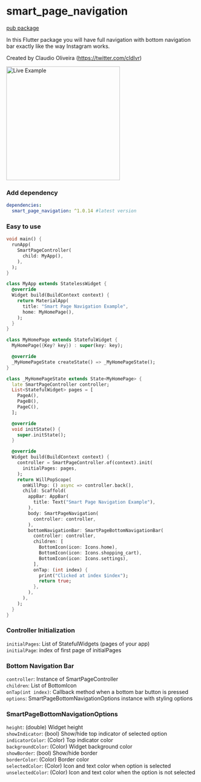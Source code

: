 # smart_page_navigation

[pub package](https://pub.dartlang.org/packages/smart_page_navigation)

In this Flutter package you will have full navigation with bottom navigation bar exactly like the way Instagram works.

Created by Claudio Oliveira (https://twitter.com/cldlvr)

<img src="https://github.com/claudiooliveira/smart_page_navigation/blob/main/live_example.gif?raw=true" alt="Live Example" width="300"/>

### Add dependency

```yaml
dependencies:
  smart_page_navigation: ^1.0.14 #latest version
```

### Easy to use

```dart
void main() {
  runApp(
    SmartPageController(
      child: MyApp(),
    ),
  );
}

class MyApp extends StatelessWidget {
  @override
  Widget build(BuildContext context) {
    return MaterialApp(
      title: "Smart Page Navigation Example",
      home: MyHomePage(),
    );
  }
}

class MyHomePage extends StatefulWidget {
  MyHomePage({Key? key}) : super(key: key);

  @override
  _MyHomePageState createState() => _MyHomePageState();
}

class _MyHomePageState extends State<MyHomePage> {
  late SmartPageController controller;
  List<StatefulWidget> pages = [
    PageA(),
    PageB(),
    PageC(),
  ];

  @override
  void initState() {
    super.initState();
  }

  @override
  Widget build(BuildContext context) {
    controller = SmartPageController.of(context).init(
      initialPages: pages,
    );
    return WillPopScope(
      onWillPop: () async => controller.back(),
      child: Scaffold(
        appBar: AppBar(
          title: Text("Smart Page Navigation Example"),
        ),
        body: SmartPageNavigation(
          controller: controller,
        ),
        bottomNavigationBar: SmartPageBottomNavigationBar(
          controller: controller,
          children: [
            BottomIcon(icon: Icons.home),
            BottomIcon(icon: Icons.shopping_cart),
            BottomIcon(icon: Icons.settings),
          ],
          onTap: (int index) {
            print("Clicked at index $index");
            return true;
          },
        ),
      ),
    );
  }
}
```

### Controller Initialization

`initialPages`: List of StatefulWidgets (pages of your app)\
`initialPage`: index of first page of initialPages

### Bottom Navigation Bar

`controller`: Instance of SmartPageController\
`children`: List of BottomIcon\
`onTap(int index)`: Callback method when a bottom bar button is pressed\
`options`: SmartPageBottomNavigationOptions instance with styling options

### SmartPageBottomNavigationOptions

`height`: (double) Widget height\
`showIndicator`: (bool) Show/hide top indicator of selected option\
`indicatorColor`: (Color) Top indicator color\
`backgroundColor`: (Color) Widget background color\
`showBorder`: (bool) Show/hide border\
`borderColor`: (Color) Border color\
`selectedColor`: (Color) Icon and text color when option is selected\
`unselectedColor`: (Color) Icon and text color when the option is not selected